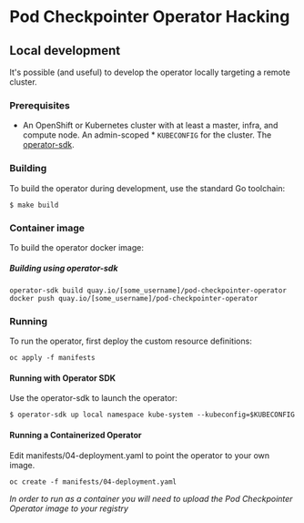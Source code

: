# Pod Checkpointer Operator Hacking

## Local development

It's possible (and useful) to develop the operator locally targeting a remote cluster.

### Prerequisites

* An OpenShift or Kubernetes cluster with at least a master, infra, and compute
node. An admin-scoped * `KUBECONFIG` for the cluster. The [operator-sdk](https://github.com/operator-framework/operator-sdk).

### Building

To build the operator during development, use the standard Go toolchain:

```
$ make build
```

### Container image

To build the operator docker image:

##### Building using operator-sdk

```
operator-sdk build quay.io/[some_username]/pod-checkpointer-operator
docker push quay.io/[some_username]/pod-checkpointer-operator
```

### Running

To run the operator, first deploy the custom resource definitions:

```
oc apply -f manifests
```

#### Running with Operator SDK

Use the operator-sdk to launch the operator:

```
$ operator-sdk up local namespace kube-system --kubeconfig=$KUBECONFIG
```

#### Running a Containerized Operator

Edit manifests/04-deployment.yaml to point the operator to your own image.

```
oc create -f manifests/04-deployment.yaml
```

*In order to run as a container you will need to upload the Pod Checkpointer Operator image to your registry*
